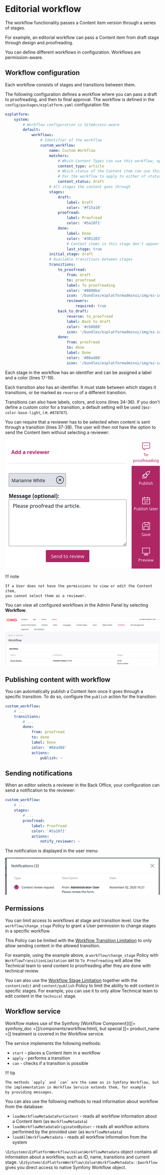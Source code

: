 # Editorial workflow

The workflow functionality passes a Content item version through a series of stages.

For example, an editorial workflow can pass a Content item from draft stage through 
design and proofreading.

You can define different workflows in configuration. 
Workflows are permission-aware.

## Workflow configuration

Each workflow consists of stages and transitions between them.

The following configuration defines a workflow where you can pass a draft 
to proofreading, and then to final approval.
The workflow is defined in the `config/packages/ezplatform.yaml` configuration file.

``` yaml hl_lines="17 18 19 31 32 33 34 35 36 37 38"
ezplatform:
    system:
        # Workflow configuration is SiteAccess-aware
        default:
            workflows:
                # Identifier of the workflow
                custom_workflow:
                    name: Custom Workflow
                    matchers:
                        # Which Content Types can use this workflow, optional
                        content_type: article
                        # Which status of the Content item can use this workflow, optional. Available statuses are draft and published.
                        # For the workflow to apply to either of statuses, pass an array with both options: [draft, published].
                        content_status: draft
                    # All stages the content goes through
                    stages:
                        draft:
                            label: Draft
                            color: '#f15a10'
                        proofread:
                            label: Proofread
                            color: '#5a10f1'
                        done:
                            label: Done
                            color: '#301203'
                            # Content items in this stage don't appear on My dashboard and in Review Queue.
                            last_stage: true
                    initial_stage: draft
                    # Available transitions between stages
                    transitions:
                        to_proofread:
                            from: draft
                            to: proofread
                            label: To proofreading
                            color: '#8888ba'
                            icon: '/bundles/ezplatformadminui/img/ez-icons.svg#comment'
                            reviewers:
                                required: true
                        back_to_draft:
                            reverse: to_proofread
                            label: Back to draft
                            color: '#cb8888'
                            icon: '/bundles/ezplatformadminui/img/ez-icons.svg#comment'
                        done:
                            from: proofread
                            to: done
                            label: Done
                            color: '#88ad88'
                            icon: '/bundles/ezplatformadminui/img/ez-icons.svg#comment'
```

Each stage in the workflow has an identifier and can be assigned a label and 
a color (lines 17-19).

Each transition also has an identifier. 
It must state between which stages it transitions, or be marked as `reverse` 
of a different transition.

Transitions can also have labels, colors, and icons (lines 34-36).
If you don't define a custom color for a transition, a default setting 
will be used (`$ez-color-base-light`, i.e. `#878787`).

You can require that a reviewer has to be selected when content is sent through 
a transition (lines 37-38).
The user will then not have the option to send the Content item without 
selecting a reviewer:

![Required reviewer option in a workflow](img/workflow_reviewers.png)

!!! note

    If a User does not have the permissions to view or edit the Content item,
    you cannot select them as a reviewer.

You can view all configured workflows in the Admin Panel by selecting **Workflow**.

![Workflow in Admin Panel](img/workflow_panel.png)

## Publishing content with workflow

You can automatically publish a Content item once it goes through a specific transition.
To do so, configure the `publish` action for the transition:

``` yaml
custom_workflow:
    # ...
    transitions:
        # ...
        done:
            from: proofread
            to: done
            label: Done
            color: '#88ad88'
            actions:
                publish: ~
```

## Sending notifications

When an editor selects a reviewer in the Back Office, your configuration 
can send a notification to the reviewer:

``` yaml
custom_workflow:
    # ...
    stages:
        # ...
        proofread:
            label: Proofread
            color: '#5a10f1'
            actions:
                notify_reviewer: ~
```

The notification is displayed in the user menu:

![Notification about content to review](img/workflow_notification.png)

## Permissions

You can limit access to workflows at stage and transition level.
Use the `workflow/change_stage` Policy to grant a User permission to change 
stages in a specific workflow.

This Policy can be limited with the [Workflow Transition Limitation](limitation_reference.md#workflow-transition-limitation) 
to only allow sending content in the allowed transition.

For example, using the example above, a `workflow/change_stage` Policy 
with `WorkflowTransitionLimitation` set to `To Proofreading`
will allow the Technical team to send content to proofreading after they 
are done with technical review.

You can also use the [Workflow Stage Limitation](limitation_reference.md#workflow-stage-limitation) 
together with the `content/edit` and `content/publish` Policy to limit 
the ability to edit content in specific stages.
For example, you can use it to only allow Technical team to edit content 
in the `technical` stage.

## Workflow service

Workflow makes use of the Symfony [Workflow Component]([[= symfony_doc =]]/components/workflow.html),
but special [[= product_name =]] treatment is covered in the Workflow service.

The service implements the following methods:

- `start` - places a Content item in a workflow
- `apply` - performs a transition
- `can` - checks if a transition is possible

!!! tip

    The methods `apply` and `can` are the same as in Symfony Workflow, but 
    the implementation in Workflow Service extends them, for example 
    by providing messages.

You can also use the following methods to read information about workflow from the database:

- `loadWorkflowMetadataForContent` - reads all workflow information about a Content item (as `WorkflowMetadata`)
- `loadWorkflowMetadataOriginatedByUser` - reads all workflow actions performed by the provided user (as `WorkflowMetadata`)
- `loadAllWorkflowMetadata` - reads all workflow information from the system

`\EzSystems\EzPlatformWorkflow\Value\WorkflowMetadata` object contains all 
information about a workflow, such as ID, name, transitions and current stage.
`\EzSystems\EzPlatformWorkflow\Value\WorkflowMetadata::$workflow` gives you direct 
access to native Symfony Workflow object.
